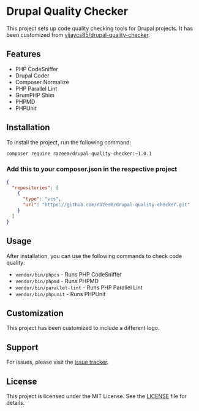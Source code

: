 # Drupal Quality Checker

This project sets up code quality checking tools for Drupal projects. It has been customized from [vijaycs85/drupal-quality-checker](https://github.com/vijaycs85/drupal-quality-checker).

## Features

- PHP CodeSniffer
- Drupal Coder
- Composer Normalize
- PHP Parallel Lint
- GrumPHP Shim
- PHPMD
- PHPUnit

## Installation

To install the project, run the following command:

```bash
composer require razeem/drupal-quality-checker:~1.0.1
```

### Add this to your composer.json in the respective project

```json
{
  "repositories": [
    {
      "type": "vcs",
      "url": "https://github.com/razeem/drupal-quality-checker.git"
    }
  ]
}
```

## Usage

After installation, you can use the following commands to check code quality:

- `vendor/bin/phpcs` - Runs PHP CodeSniffer
- `vendor/bin/phpmd` - Runs PHPMD
- `vendor/bin/parallel-lint` - Runs PHP Parallel Lint
- `vendor/bin/phpunit` - Runs PHPUnit

## Customization

This project has been customized to include a different logo.

## Support

For issues, please visit the [issue tracker](https://github.com/razeem/drupal-quality-checker/issues).

## License

This project is licensed under the MIT License. See the [LICENSE](LICENSE) file for details.
